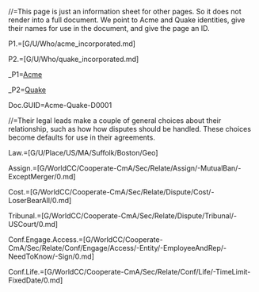 //=This page is just an information sheet for other pages.  So it does not render into a full document.  We point to Acme and Quake identities, give their names for use in the document, and give the page an ID.

P1.=[G/U/Who/acme_incorporated.md]

P2.=[G/U/Who/quake_incorporated.md]

_P1=<a href="#Def.P1.Sec" class="definedterm">Acme</a>

_P2=<a href="#Def.P2.Sec" class="definedterm">Quake</a>

Doc.GUID=Acme-Quake-D0001

//=Their legal leads make a couple of general choices about their relationship, such as how how disputes should be handled.  These choices become defaults for use in their agreements.

Law.=[G/U/Place/US/MA/Suffolk/Boston/Geo]

Assign.=[G/WorldCC/Cooperate-CmA/Sec/Relate/Assign/-MutualBan/-ExceptMerger/0.md]

Cost.=[G/WorldCC/Cooperate-CmA/Sec/Relate/Dispute/Cost/-LoserBearAll/0.md]

Tribunal.=[G/WorldCC/Cooperate-CmA/Sec/Relate/Dispute/Tribunal/-USCourt/0.md]

Conf.Engage.Access.=[G/WorldCC/Cooperate-CmA/Sec/Relate/Conf/Engage/Access/-Entity/-EmployeeAndRep/-NeedToKnow/-Sign/0.md]

Conf.Life.=[G/WorldCC/Cooperate-CmA/Sec/Relate/Conf/Life/-TimeLimit-FixedDate/0.md]
